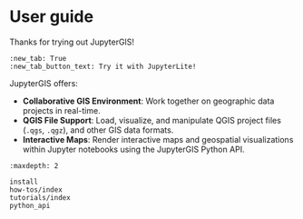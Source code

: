 # User guide

Thanks for trying out JupyterGIS!

```{jupyterlite}
:new_tab: True
:new_tab_button_text: Try it with JupyterLite!
```

JupyterGIS offers:

- **Collaborative GIS Environment**: Work together on geographic data projects in real-time.
- **QGIS File Support**: Load, visualize, and manipulate QGIS project files (`.qgs`, `.qgz`), and other GIS data formats.
- **Interactive Maps**: Render interactive maps and geospatial visualizations within Jupyter notebooks using the JupyterGIS Python API.

```{toctree}
:maxdepth: 2

install
how-tos/index
tutorials/index
python_api
```
